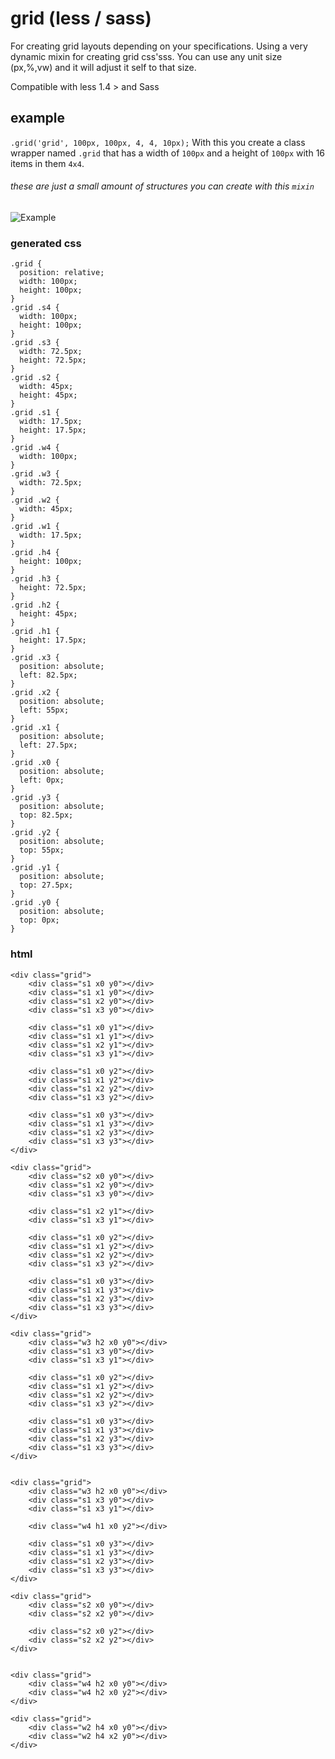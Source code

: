 grid (less / sass)
=========

For creating grid layouts depending on your specifications. Using a very dynamic mixin for creating grid css'sss.
You can use any unit size (px,%,vw) and it will adjust it self to that size.

Compatible with less 1.4 > and Sass

example
---------
`.grid('grid', 100px, 100px, 4, 4, 10px);` With this you create a class wrapper named `.grid` that has a width of `100px`
and a height of `100px` with 16 items in them `4x4`.

###### these are just a small amount of structures you can create with this `mixin`
![Example](https://github.com/mientjan/grid.less/raw/master/example/grid.less-example.png)


### generated css
	.grid {
	  position: relative;
	  width: 100px;
	  height: 100px;
	}
	.grid .s4 {
	  width: 100px;
	  height: 100px;
	}
	.grid .s3 {
	  width: 72.5px;
	  height: 72.5px;
	}
	.grid .s2 {
	  width: 45px;
	  height: 45px;
	}
	.grid .s1 {
	  width: 17.5px;
	  height: 17.5px;
	}
	.grid .w4 {
	  width: 100px;
	}
	.grid .w3 {
	  width: 72.5px;
	}
	.grid .w2 {
	  width: 45px;
	}
	.grid .w1 {
	  width: 17.5px;
	}
	.grid .h4 {
	  height: 100px;
	}
	.grid .h3 {
	  height: 72.5px;
	}
	.grid .h2 {
	  height: 45px;
	}
	.grid .h1 {
	  height: 17.5px;
	}
	.grid .x3 {
	  position: absolute;
	  left: 82.5px;
	}
	.grid .x2 {
	  position: absolute;
	  left: 55px;
	}
	.grid .x1 {
	  position: absolute;
	  left: 27.5px;
	}
	.grid .x0 {
	  position: absolute;
	  left: 0px;
	}
	.grid .y3 {
	  position: absolute;
	  top: 82.5px;
	}
	.grid .y2 {
	  position: absolute;
	  top: 55px;
	}
	.grid .y1 {
	  position: absolute;
	  top: 27.5px;
	}
	.grid .y0 {
	  position: absolute;
	  top: 0px;
	}

### html
	<div class="grid">
	    <div class="s1 x0 y0"></div>
	    <div class="s1 x1 y0"></div>
	    <div class="s1 x2 y0"></div>
	    <div class="s1 x3 y0"></div>

	    <div class="s1 x0 y1"></div>
	    <div class="s1 x1 y1"></div>
	    <div class="s1 x2 y1"></div>
	    <div class="s1 x3 y1"></div>

	    <div class="s1 x0 y2"></div>
	    <div class="s1 x1 y2"></div>
	    <div class="s1 x2 y2"></div>
	    <div class="s1 x3 y2"></div>

	    <div class="s1 x0 y3"></div>
	    <div class="s1 x1 y3"></div>
	    <div class="s1 x2 y3"></div>
	    <div class="s1 x3 y3"></div>
	</div>

	<div class="grid">
	    <div class="s2 x0 y0"></div>
	    <div class="s1 x2 y0"></div>
	    <div class="s1 x3 y0"></div>

	    <div class="s1 x2 y1"></div>
	    <div class="s1 x3 y1"></div>

	    <div class="s1 x0 y2"></div>
	    <div class="s1 x1 y2"></div>
	    <div class="s1 x2 y2"></div>
	    <div class="s1 x3 y2"></div>

	    <div class="s1 x0 y3"></div>
	    <div class="s1 x1 y3"></div>
	    <div class="s1 x2 y3"></div>
	    <div class="s1 x3 y3"></div>
	</div>

	<div class="grid">
	    <div class="w3 h2 x0 y0"></div>
	    <div class="s1 x3 y0"></div>
	    <div class="s1 x3 y1"></div>

	    <div class="s1 x0 y2"></div>
	    <div class="s1 x1 y2"></div>
	    <div class="s1 x2 y2"></div>
	    <div class="s1 x3 y2"></div>

	    <div class="s1 x0 y3"></div>
	    <div class="s1 x1 y3"></div>
	    <div class="s1 x2 y3"></div>
	    <div class="s1 x3 y3"></div>
	</div>


	<div class="grid">
	    <div class="w3 h2 x0 y0"></div>
	    <div class="s1 x3 y0"></div>
	    <div class="s1 x3 y1"></div>

	    <div class="w4 h1 x0 y2"></div>

	    <div class="s1 x0 y3"></div>
	    <div class="s1 x1 y3"></div>
	    <div class="s1 x2 y3"></div>
	    <div class="s1 x3 y3"></div>
	</div>

	<div class="grid">
	    <div class="s2 x0 y0"></div>
	    <div class="s2 x2 y0"></div>

	    <div class="s2 x0 y2"></div>
	    <div class="s2 x2 y2"></div>
	</div>


	<div class="grid">
	    <div class="w4 h2 x0 y0"></div>
	    <div class="w4 h2 x0 y2"></div>
	</div>

	<div class="grid">
	    <div class="w2 h4 x0 y0"></div>
	    <div class="w2 h4 x2 y0"></div>
	</div>

